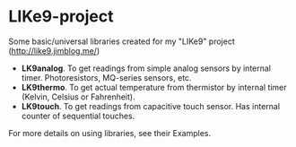 # LIKe9-project
Some basic/universal libraries created for my "LIKe9" project (http://like9.jimblog.me/)

- **LK9analog**. To get readings from simple analog sensors by internal timer. Photoresistors, MQ-series sensors, etc.
- **LK9thermo**. To get actual temperature from thermistor by internal timer (Kelvin, Celsius or Fahrenheit).
- **LK9touch**. To get readings from capacitive touch sensor. Has internal counter of sequential touches.

For more details on using libraries, see their Examples.

